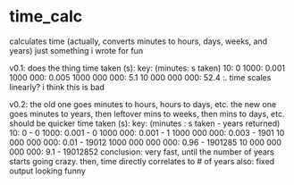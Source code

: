 # time_calc
calculates time
(actually, converts minutes to hours, days, weeks, and years)
just something i wrote for fun

v0.1: does the thing
time taken (s):
key: (minutes: s taken)
10: 0
1000: 0.001
1000 000: 0.005
1000 000 000: 5.1
10 000 000 000: 52.4
:. time scales linearly? i think
this is bad

v0.2: the old one goes minutes to hours, hours to days, etc. the new one goes minutes to years, then leftover mins to weeks, then mins to days, etc. should be quicker
time taken (s):
key: (minutes : s taken - years returned)
10: 0                    -  0
1000: 0.001              -  0
1000 000: 0.001          -  1
1000 000 000: 0.003      -  1901
10 000 000 000: 0.01     -  19012
1000 000 000 000: 0.96   -  1901285
10 000 000 000 000: 9.1  -  19012852
conclusion: very fast, until the number of years starts going crazy. then, time directly correlates to # of years
also: fixed output looking funny

